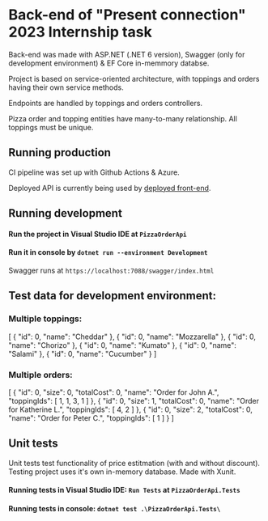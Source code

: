 # Back-end of "Present connection" 2023 Internship task
Back-end was made with ASP.NET (.NET 6 version), Swagger (only for development environment) & EF Core in-memmory databse.

Project is based on service-oriented architecture, with toppings and orders having their own service methods. 

Endpoints are handled by toppings and orders controllers. 

Pizza order and topping entities have many-to-many relationship. All toppings must be unique.

## Running production
CI pipeline was set up with Github Actions & Azure.

Deployed API is currently being used by [deployed front-end](https://github.com/JustasBan/WebFrontendPresentConn#running-production).

## Running development

#### Run the project in Visual Studio IDE at `PizzaOrderApi`
#### Run it in console by `dotnet run --environment Development`

Swagger runs at `https://localhost:7088/swagger/index.html`

## Test data for development environment:

### Multiple toppings:
[
  {
    "id": 0,
    "name": "Cheddar"
  },
  {
    "id": 0,
    "name": "Mozzarella"
  },
  {
    "id": 0,
    "name": "Chorizo"
  },
  {
    "id": 0,
    "name": "Kumato"
  },
  {
    "id": 0,
    "name": "Salami"
  },
  {
    "id": 0,
    "name": "Cucumber"
  }
]

### Multiple orders:
[
  {
    "id": 0,
    "size": 0,
    "totalCost": 0,
    "name": "Order for John A.",
    "toppingIds": [
      1, 1, 3, 1
    ]
  },
  {
    "id": 0,
    "size": 1,
    "totalCost": 0,
    "name": "Order for Katherine L.",
    "toppingIds": [
      4, 2
    ]
  },
  {
    "id": 0,
    "size": 2,
    "totalCost": 0,
    "name": "Order for Peter C.",
    "toppingIds": [
      1
    ]
  }
]

## Unit tests
Unit tests test functionality of price estitmation (with and without discount). Testing project uses it's own in-memory database. Made with Xunit.

#### Running tests in Visual Studio IDE: `Run Tests` at `PizzaOrderApi.Tests`
#### Running tests in console: `dotnet test .\PizzaOrderApi.Tests\`
